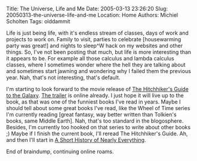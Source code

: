 Title: The Universe, Life and Me
Date: 2005-03-13 23:26:20
Slug: 20050313-the-universe-life-and-me
Location: Home
Authors: Michiel Scholten
Tags: olddammit

<p>Life is just being life, with it's endless stream of classes, days of work and projects to work on. Family to visit, parties to celebrate [housewarming party was great!] and nights to sleep^W hack on my websites and other things. So, I've not been posting that much, but life is more interesting than it appears to be. For example all those calculus and lambda calculus classes, where I sometimes wonder where the hell they are talking about and sometimes start jawning and wondering why I failed them the previous year. Nah, that's not interesting, that's default.</p>

<p>I'm starting to look forward to the movie release of <a href="http://imdb.com/title/tt0371724/">The Hitchhiker's Guide to the Galaxy</a>. <a href="/~mbscholt/blogmarks.php?year=2005&amp;month=03#url358">The trailer</a> is online already. I just hope it will live up to the book, as that was one of the funniest books I've read in years. Maybe I should tell about some great books I've read, like the Wheel of Time series I'm currently reading [great fantasy, way better written than Tolkien's books, same Middle Earth]. Nah, that's too standard in the blogosphere. Besides, I'm currently too hooked on that series to write about other books ;) Maybe if I finish the current book, I'll reread The Hitchhiker's Guide. Ah, and then I'll start in <a href="http://www.randomhouse.com/features/billbryson/bb_title/display.pperl?0-7679-0818-X">A Short History of Nearly Everything</a>.</p>

<p>End of braindump, continuing online roams.</p>